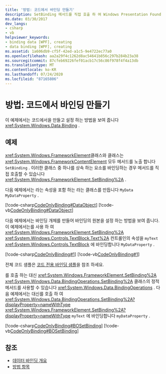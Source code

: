 ```yaml
---
title: '방법: 코드에서 바인딩 만들기'
description: SetBinding 메서드를 직접 호출 하 여 Windows Presentation Foundation 응용 프로그램의 코드에서 바인딩을 만드는 방법에 대해 알아봅니다.
ms.date: 03/30/2017
dev_langs:
- csharp
- vb
helpviewer_keywords:
- binding data [WPF], creating
- data binding [WPF], creating
ms.assetid: 1a606db9-cf5f-42ed-a1c5-9e4722ec77a0
ms.openlocfilehash: aa2a29f4c1262d8ac54641b856c297b284b23a38
ms.sourcegitcommit: 87cfeb69226fef01acb17c56c86f978f4f4a13db
ms.translationtype: MT
ms.contentlocale: ko-KR
ms.lasthandoff: 07/24/2020
ms.locfileid: "87165806"
---
```

# <a name="how-to-create-a-binding-in-code"></a>방법: 코드에서 바인딩 만들기
이 예제에서는 코드에서을 만들고 설정 하는 방법을 보여 줍니다 <xref:System.Windows.Data.Binding> .  
  
## <a name="example"></a>예제  
 <xref:System.Windows.FrameworkElement>클래스와 클래스는 <xref:System.Windows.FrameworkContentElement> 모두 메서드를 노출 합니다 `SetBinding` . 이러한 클래스 중 하나를 상속 하는 요소를 바인딩하는 경우 메서드를 직접 호출할 수 있습니다 <xref:System.Windows.FrameworkElement.SetBinding%2A> .  
  
 다음 예제에서는 라는 속성을 포함 하는 라는 클래스를 만듭니다 `MyData` `MyDataProperty` .  
  
 [!code-csharp[CodeOnlyBinding#DataObject](~/samples/snippets/csharp/VS_Snippets_Wpf/CodeOnlyBinding/CSharp/MyData.cs#dataobject)]
 [!code-vb[CodeOnlyBinding#DataObject](~/samples/snippets/visualbasic/VS_Snippets_Wpf/CodeOnlyBinding/VisualBasic/MyData.vb#dataobject)]  
  
 다음 예제에서는 바인딩 개체를 만들어 바인딩의 원본을 설정 하는 방법을 보여 줍니다.  이 예제에서는를 사용 하 여 <xref:System.Windows.FrameworkElement.SetBinding%2A> <xref:System.Windows.Controls.TextBlock.Text%2A> 컨트롤인의 속성을 `myText` <xref:System.Windows.Controls.TextBlock> 에 바인딩합니다 `MyDataProperty` .  
  
 [!code-csharp[CodeOnlyBinding#1](~/samples/snippets/csharp/VS_Snippets_Wpf/CodeOnlyBinding/CSharp/binding.cs#1)]
 [!code-vb[CodeOnlyBinding#1](~/samples/snippets/visualbasic/VS_Snippets_Wpf/CodeOnlyBinding/VisualBasic/App.vb#1)]  
  
 전체 코드 샘플은 [코드 전용 바인딩 샘플](https://docs.microsoft.com/previous-versions/dotnet/netframework-3.5/ms771500(v=vs.90))을 참조 하세요.  
  
 를 호출 하는 대신 <xref:System.Windows.FrameworkElement.SetBinding%2A> <xref:System.Windows.Data.BindingOperations.SetBinding%2A> 클래스의 정적 메서드를 사용할 수 있습니다 <xref:System.Windows.Data.BindingOperations> . 다음 예제에서는 대신를 호출 하 여 <xref:System.Windows.Data.BindingOperations.SetBinding%2A?displayProperty=nameWithType> <xref:System.Windows.FrameworkElement.SetBinding%2A?displayProperty=nameWithType> `myText` 에 바인딩합니다 `myDataProperty` .  
  
 [!code-csharp[CodeOnlyBinding#BOSetBinding](~/samples/snippets/csharp/VS_Snippets_Wpf/CodeOnlyBinding/CSharp/binding.cs#bosetbinding)]
 [!code-vb[CodeOnlyBinding#BOSetBinding](~/samples/snippets/visualbasic/VS_Snippets_Wpf/CodeOnlyBinding/VisualBasic/App.vb#bosetbinding)]  
  
## <a name="see-also"></a>참조

- [데이터 바인딩 개요](../../../desktop-wpf/data/data-binding-overview.md)
- [방법 항목](data-binding-how-to-topics.md)

